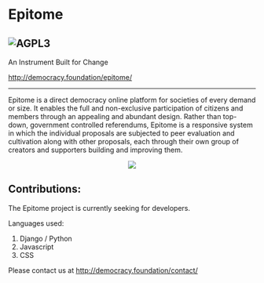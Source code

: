 # Epitome 

![AGPL3](https://www.gnu.org/graphics/agplv3-155x51.png)
-----------------------------------
An Instrument Built for Change

http://democracy.foundation/epitome/

-----------------------------------

Epitome is a direct democracy online platform for societies of every demand or size. It enables the full and non-exclusive participation of citizens and members through an appealing and abundant design. Rather than top-down, government controlled referendums, Epitome is a responsive system in which the individual proposals are subjected to peer evaluation and cultivation along with other proposals, each through their own group of creators and supporters building and improving them.

<p align="center">
  <img src="http://i.imgur.com/HUnDaCh.gif">
</p>

Contributions:
-----------------------------------
The Epitome project is currently seeking for developers.

Languages used:

1. Django / Python
2. Javascript
3. CSS

Please contact us at http://democracy.foundation/contact/
